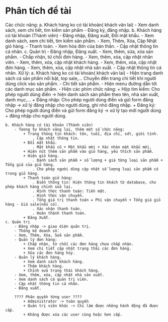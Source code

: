 # Phân tích đề tài
Các chức năng:
    a. Khách hàng ko có tài khoản( khách vãn lai)
        - Xem danh sách, xem chi tiết, tìm kiếm sản phẩm
        - Đăng ký, đăng nhập.
    b. Khách hàng có tài khoản (Thành viên)
        - Đăng nhập, Đăng xuất, Đổi mật khẩu.
        - Xem danh sách, xem chi tiết, tìm kiếm sản phẩm.
        - Xem, Thêm, Xóa, Cập Nhật giỏ hàng.
        - Thanh toán.
        - Xem hóa đơn của bản thân.
        - Cập nhật thông tin cá nhân.
    c. Quản trị
        - Đăng nhập, Đăng xuất.
        - Xem, thêm, sửa, xóa sản phẩm.
        - Chấp nhận, từ chối đơn hàng.
        - Xem, thêm, xóa, cập nhật nhân viên.
        - Xem, thêm, xóa, cập nhật khách hàng.
        - Xem, thêm, xóa, cập nhật đơn hàng.
        - Xem, thêm, xóa, cập nhật nhà sản xuất.
        - Cập nhật thông tin cá nhân.
Xữ lý:
    a. Khách hàng ko có tài khoản( khách vãn lai)
        - Hiện trang danh sách cá sản phẩm nổi bật, top sale,... Chuyển đến trang chi tiết khi người dùng click vào sản phẩm.
        - Chi tiết sản phẩm.
        - Hiện menu đường dẫn tới các danh mục sản phẩm.
        - Hiện các phím chức năng:
            + Hộp tìm kiếm: Cho phép người dùng điền -> hiện danh sách sản phẩm theo tên, nhà sản xuất, danh mục,...
            + Đăng nhập: Cho phép người dùng điền và gửi form đăng nhập -> xữ lý đăng nhập cho người dùng, ghi nhó đăng nhập.
            + Đăng ký: Cho phép người dùng điền và gửi form đăng ký -> xữ lý tạo mới người dùng + đăng nhập cho người dùng.

    b. Khách hàng có tài khoản (Thành viên)
        - Tương tự khách vãng lai, thêm một số chức năng:
            + Trang thông tin khách: tên, tuổi, địa chỉ, sdt, giới tính.
                . Cập nhật thông tin.
            + Đổi mật khẩu.
                . Mật khẩu cũ + Mật khẩu mới + Xác nhận mật khẩu mới.
            + Hiện nút thêm sản phẩm vào giỏ hàng, yêu thích sản phẩm.
            + Hiện giỏ hàng.
                . Danh sách sản phẩm + số lượng + giá từng loại sản phẩm + Tổng giá của giỏ hàng.
                . Cho phép người dùng cập nhật số lượng loại sản phẩm có trong giỏ hàng.
            + Thanh toán giỏ hàng:
                . Điền thông tin: Hiện thông tin khách từ database, cho phép khách hàng chỉnh sửa lại.
                . Hình thức thanh toán: Tiền mặt.
                . Hình thức vận chuyển.
                . Tổng giá trị thanh toán = Phí vận chuyển + Tổng giá giỏ hàng - Giá sale(nếu có).
                . Xác nhận thanh toán.
                . Hoàn thành thanh toán.
            + Đăng Xuất.
    c. Quản trị
        - Đăng nhập -> giao diện quản trị.
        - Thống kê doanh số.
        - Xem, Thêm, Xóa, Sửa sản phẩm.
        - Quản lý đơn hàng:
            + Chấp nhận, từ chối các đơn hàng chưa chấp nhận.
            + Xem chi tiết cập nhật trạng thái các đơn hàng.
            + Xóa các đơn hàng hủy.
        - Quản lý khách hàng.
            + Xem danh sách khách hàng.
            + Thêm khách hàng.
            + Chỉnh sửa trạng thái khách hàng.
        - Xem, thêm, xóa, cập nhật nhà sản xuất.
        - Xem danh sách cá quản trị viên.
        - Cập nhật thông tin cá nhân.
        - Đăng xuất.

        ???? Phân quyền từng user ????
            + Administrator -> toàn quyền
            + Quản trị viên khác -> Chỉ làm được những hành động đã được cấp.
            + Không được xóa các user cùng hoặc hơn cấp.
